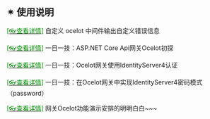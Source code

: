 <br/>

## ✴ 使用说明

[<span style='color:#008B00'>[👓查看详情]</span>](https://mp.weixin.qq.com/s?__biz=MzAwNTMxMzg1MA==&mid=2654082556&idx=5&sn=c470e099ce02aaa118b903b31f619ece&chksm=80d831a9b7afb8bfea5d92f55642ff3aeec48d532f6041441b6d765abd3d242fafceb2369778&mpshare=1&scene=23&srcid=0216srBQbLOJUmZtTPRavTps&sharer_sharetime=1613459155823&sharer_shareid=59de2f213c6a6639f6a4600116f6fabf#rd ':target=_blank') 自定义 ocelot 中间件输出自定义错误信息

[<span style='color:#008B00'>[👓查看详情]</span>](https://mp.weixin.qq.com/s?__biz=MzAwNTMxMzg1MA==&mid=2654082879&idx=2&sn=d4cfcef209fad3c4fe22066417fb125d&chksm=80d8336ab7afba7c85bf8ac311e7c77c1d4b1d3859679d0894f4a2c44ee4bf75fa3afb1a058b&mpshare=1&scene=23&srcid=0314cxoQFnWDi49cF80pvkOk&sharer_sharetime=1615685877292&sharer_shareid=59de2f213c6a6639f6a4600116f6fabf#rd ':target=_blank') 一日一技：ASP.NET Core Api网关Ocelot初探

[<span style='color:#008B00'>[👓查看详情]</span>](https://mp.weixin.qq.com/s?__biz=MzAwNTMxMzg1MA==&mid=2654082925&idx=2&sn=0eab5997ad4b9c2ffc080a3d9305e407&chksm=80d83338b7afba2e8f77e118d2233887476a7ba891da9ae4d3c0bdfb0c4b61b1fdc99a9cc578&mpshare=1&scene=23&srcid=0318bEvqjdwYjaegVBouWDf4&sharer_sharetime=1616025750811&sharer_shareid=59de2f213c6a6639f6a4600116f6fabf#rd ':target=_blank') 一日一技：Ocelot网关使用IdentityServer4认证

[<span style='color:#008B00'>[👓查看详情]</span>](https://mp.weixin.qq.com/s?__biz=MzAwNTMxMzg1MA==&mid=2654083170&idx=4&sn=34d3f108c7e2c3f530ac5c4494d4faea&chksm=80d83c37b7afb5211aaeabf121846198feb313b92d758f8cce9985f25655e92f5d7c58b6133e&mpshare=1&scene=23&srcid=032967vCGtnHTIWMH28NhMR5&sharer_sharetime=1617006969834&sharer_shareid=59de2f213c6a6639f6a4600116f6fabf#rd ':target=_blank') 一日一技：在Ocelot网关中实现IdentityServer4密码模式（password）

[<span style='color:#008B00'>[👓查看详情]</span>](https://mp.weixin.qq.com/s?__biz=MzAwNTMxMzg1MA==&mid=2654083271&idx=3&sn=2b921abd5414925170268ed2dccd8c0e&chksm=80d83c92b7afb584105d2acc2c78dd5a640fe801d4e550a87b41d8c869a2184dfc5d3a436248&mpshare=1&scene=23&srcid=0406GWmFyxdFiap0VpkPnoPb&sharer_sharetime=1617668286311&sharer_shareid=59de2f213c6a6639f6a4600116f6fabf#rd ':target=_blank') 网关Ocelot功能演示安排的明明白白~~~

